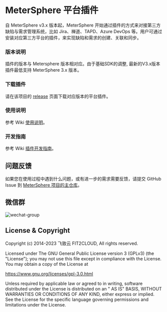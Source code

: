 MeterSphere 平台插件
=============================

自 MeterSphere v3.x 版本起，MeterSphere 开始通过插件的方式来对接第三方缺陷与需求管理系统，比如 Jira、禅道、TAPD、Azure DevOps
等。用户可通过安装对应第三方平台的插件，来实现缺陷和需求的创建、关联和同步。

### 版本说明

插件的版本与 Metersphere 版本相对应。由于基础SDK的调整, 最新的V3.x版本插件最低支持 MeterSphere 3.x 版本。

### 下载插件

请在该项目的 [release](https://github.com/metersphere/metersphere-platform-plugin/releases) 页面下载对应版本的平台插件。

### 使用说明

参考
Wiki [使用说明](https://github.com/metersphere/metersphere-platform-plugin/wiki/%E4%BD%BF%E7%94%A8%E8%AF%B4%E6%98%8E%E2%80%90V3)。

### 开发指南

参考
Wiki [插件开发指南](https://github.com/metersphere/metersphere-platform-plugin/wiki/%E6%8F%92%E4%BB%B6%E5%BC%80%E5%8F%91%E6%8C%87%E5%8D%97%E2%80%90V3)。

## 问题反馈

如果您在使用过程中遇到什么问题，或有进一步的需求需要反馈，请提交 GitHub Issue
到 [MeterSphere 项目的主仓库](https://github.com/metersphere/metersphere/issues)。

## 微信群

![wechat-group](https://metersphere.oss-cn-hangzhou.aliyuncs.com/img/wechat-group.png)

## License & Copyright

Copyright (c) 2014-2023 飞致云 FIT2CLOUD, All rights reserved.

Licensed under The GNU General Public License version 3 (GPLv3)  (the "License"); you may not use this file except in
compliance with the License. You may obtain a copy of the License at

https://www.gnu.org/licenses/gpl-3.0.html

Unless required by applicable law or agreed to in writing, software distributed under the License is distributed on an "
AS IS" BASIS, WITHOUT WARRANTIES OR CONDITIONS OF ANY KIND, either express or implied. See the License for the specific
language governing permissions and limitations under the License.
